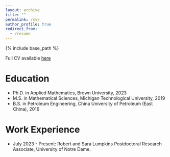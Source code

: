 ```yaml
---
layout: archive
title: ""
permalink: /cv/
author_profile: true
redirect_from:
  - /resume
---
```


{% include base_path %}

Full CV available [here](/files/ZiyaoXu_CV.pdf)

Education
======
* Ph.D. in Applied Mathematics, Brown University, 2023
* M.S. in Mathematical Sciences, Michigan Technological University, 2019
* B.S. in Petroleum Engineering, China University of Petroleum (East China), 2016

Work Experience
======
* July 2023 - Present: Robert and Sara Lumpkins Postdoctoral Research Associate, University of Notre Dame.
